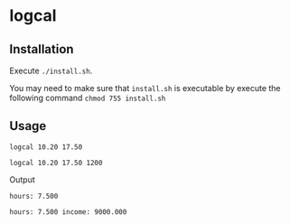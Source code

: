 # logcal

## Installation
Execute `./install.sh`.

You may need to make sure that `install.sh` is executable by execute the following command
`chmod 755 install.sh`

## Usage
`logcal 10.20 17.50`

`logcal 10.20 17.50 1200`

Output

`hours: 7.500`

`hours: 7.500
income: 9000.000`